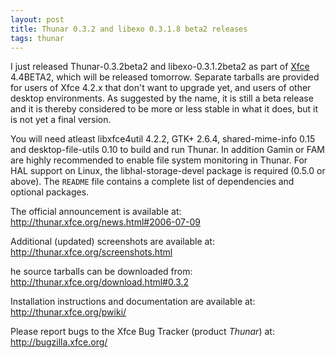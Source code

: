 ```yaml
---
layout: post
title: Thunar 0.3.2 and libexo 0.3.1.8 beta2 releases
tags: thunar
---
```


I just released Thunar-0.3.2beta2 and libexo-0.3.1.2beta2 as part of <a href="http://www.xfce.org/">Xfce</a> 4.4BETA2, which will be released tomorrow. Separate tarballs are provided for users of Xfce 4.2.x that don't want to upgrade yet, and users of other desktop environments. As suggested by the name, it is still a beta release and it is thereby considered to be more or less stable in what it does, but it is not yet a final version.

You will need atleast libxfce4util 4.2.2, GTK+ 2.6.4, shared-mime-info 0.15 and desktop-file-utils 0.10 to build and run Thunar. In addition Gamin or FAM are highly recommended to enable file system monitoring in Thunar. For HAL support on Linux, the libhal-storage-devel package is required (0.5.0 or above). The `README` file contains a complete list of dependencies and optional packages.

The official announcement is available at: <http://thunar.xfce.org/news.html#2006-07-09>

Additional (updated) screenshots are available at: <http://thunar.xfce.org/screenshots.html>

he source tarballs can be downloaded from: <http://thunar.xfce.org/download.html#0.3.2>

Installation instructions and documentation are available at: <http://thunar.xfce.org/pwiki/>

Please report bugs to the Xfce Bug Tracker (product _Thunar_) at: <http://bugzilla.xfce.org/>
